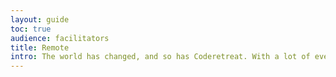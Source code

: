 ```yaml
---
layout: guide
toc: true
audience: facilitators
title: Remote
intro: The world has changed, and so has Coderetreat. With a lot of events going remote this year, we want to provide you with some guidance on how a remote Coderetreat works.
---
```

